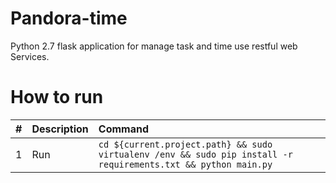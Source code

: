 # Pandora-time

Python 2.7 flask application for manage task and time use restful web Services.

# How to run

| #       | Description           | Command  |
| :------------- |:-------------| :-----|
| 1      | Run | `cd ${current.project.path} && sudo virtualenv /env && sudo pip install -r requirements.txt && python main.py` |
